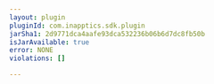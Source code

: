 ```yaml
---
layout: plugin
pluginId: com.inapptics.sdk.plugin
jarSha1: 2d9771dca4aafe93dca532236b06b6d7dc8fb50b
isJarAvailable: true
error: NONE
violations: []

---
```

